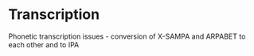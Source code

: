 # Transcription
Phonetic transcription issues - conversion of X-SAMPA and ARPABET to each other and to IPA
